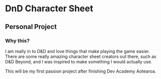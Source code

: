 # DnD Character Sheet

## Personal Project

### Why this?

I am really in to D&D and love things that make playing the game easier. There are some really amazing character sheet creators out there, such as D&D Beyond, and I was inspired to make something I would actually use.

This will be my first passion project after finishing Dev Academy Aotearoa.
